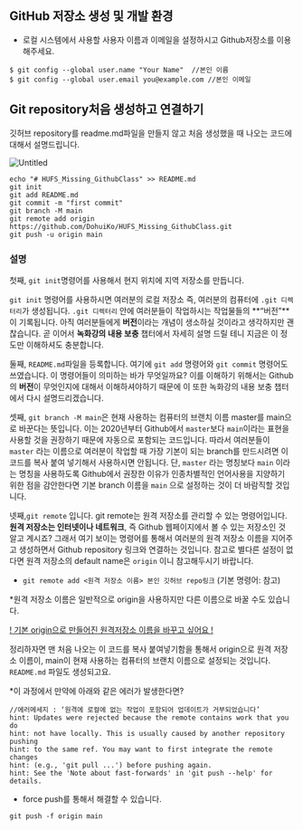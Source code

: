 ## GitHub 저장소 생성 및 개발 환경

- 로컬 시스템에서 사용할 사용자 이름과 이메일을 설정하시고 Github저장소를 이용해주세요.

```
$ git config --global user.name "Your Name"  //본인 이름
$ git config --global user.email you@example.com //본인 이메일
```


## Git repository처음 생성하고 연결하기

깃허브 repository를 readme.md파일을 만들지 않고 처음 생성했을 때 나오는 코드에 대해서 설명드립니다.

![Untitled](https://user-images.githubusercontent.com/81297662/162625219-68103f76-a7a2-4310-9994-bd1d7b542170.png)

```
echo "# HUFS_Missing_GithubClass" >> README.md
git init
git add README.md
git commit -m "first commit"
git branch -M main
git remote add origin https://github.com/DohuiKo/HUFS_Missing_GithubClass.git
git push -u origin main
```

### 설명

첫째, `git init`명령어를 사용해서 현지 위치에 지역 저장소를 만듭니다.

`git init` 명령어를 사용하시면 여러분의 로컬 저장소 즉, 여러분의 컴퓨터에 `.git 디렉터리`가 생성됩니다. `.git 디렉터리` 안에 여러분들이 작업하시는 작업물들의 **“버전”**이 기록됩니다. 아직 여러분들에게 **버전**이라는 개념이 생소하실 것이라고 생각하지만 괜찮습니다. 곧 이어서 **녹화강의 내용 보충** 챕터에서 자세히 설명 드릴 테니 지금은 이 정도만 이해하셔도 충분합니다. 

둘째, `README.md`파일을 등록합니다. 여기에 `git add` 명령어와 `git commit` 명령어도 쓰였습니다. 이 명령어들이 의미하는 바가 무엇일까요? 이를 이해하기 위해서는 Github의 **버전**이 무엇인지에 대해서 이해하셔야하기 때문에 이 또한 녹화강의 내용 보충 챕터에서 다시 설명드리겠습니다.

셋째,  `git branch -M main`은 현재 사용하는 컴퓨터의 브랜치 이름 master를 main으로 바꾼다는 뜻입니다. 이는 2020년부터 Github에서 `master`보다 `main`이라는 표현을 사용할 것을 권장하기 때문에 자동으로 포함되는 코드입니다. 따라서 여러분들이 `master` 라는 이름으로 여러분이 작업할 때 가장 기본이 되는 branch를 만드시려면 이 코드를 복사 붙여 넣기해서 사용하시면 안됩니다. 단, `master` 라는 명칭보다 `main` 이라는 명칭을 사용하도록 Github에서 권장한 이유가 인종차별적인 언어사용을 지양하기 위한 점을 감안한다면 기본 branch 이름을  `main` 으로 설정하는 것이 더 바람직할 것입니다.

넷째,`git remote` 입니다. git remote는 원격 저장소를 관리할 수 있는 명령어입니다. **원격 저장소는 인터넷이나 네트워크**, 즉 Github 웹페이지에서 볼 수 있는 저장소인 것 알고 계시죠? 그래서 여기 보이는 명령어를 통해서 여러분의 원격 저장소 이름을 지어주고 생성하면서 Github repository 링크와 연결하는 것입니다. 참고로 별다른 설정이 없다면 원격 저장소의 default name은 `origin` 이니 참고해두시기 바랍니다.

- `git remote add <원격 저장소 이름> 본인 깃허브 repo링크` (기본 명령어: 참고)

 *원격 저장소 이름은 일반적으로 origin을 사용하지만 다른 이름으로 바꿀 수도 있습니다.

[! 기본 origin으로 만들어진 원격저장소 이름을 바꾸고 싶어요 !](http://minsone.github.io/git/github-managing-remotes-renaming-a-remote)

정리하자면 맨 처음 나오는 이 코드를 복사 붙여넣기함을 통해서 origin으로 원격 저장소 이름이, main이 현재 사용하는 컴퓨터의 브랜치 이름으로 설정되는 것입니다. `README.md` 파일도 생성되고요.

*이 과정에서 만약에 아래와 같은 에러가 발생한다면?

```
//에러메세지 : ‘원격에 로컬에 없는 작업이 포함되어 업데이트가 거부되었습니다’
hint: Updates were rejected because the remote contains work that you do
hint: not have locally. This is usually caused by another repository pushing
hint: to the same ref. You may want to first integrate the remote changes
hint: (e.g., 'git pull ...') before pushing again.
hint: See the 'Note about fast-forwards' in 'git push --help' for details.
```

- force push를 통해서 해결할 수 있습니다.

`git push -f origin main`